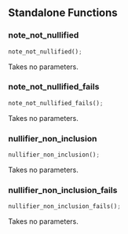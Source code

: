 ## Standalone Functions

### note_not_nullified

```rust
note_not_nullified();
```

Takes no parameters.

### note_not_nullified_fails

```rust
note_not_nullified_fails();
```

Takes no parameters.

### nullifier_non_inclusion

```rust
nullifier_non_inclusion();
```

Takes no parameters.

### nullifier_non_inclusion_fails

```rust
nullifier_non_inclusion_fails();
```

Takes no parameters.

